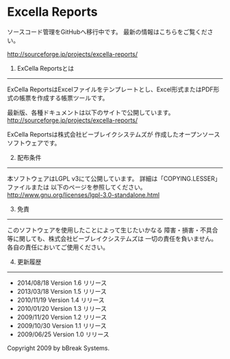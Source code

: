 Excella Reports
===============
ソースコード管理をGitHubへ移行中です。
最新の情報はこちらをご覧ください。

http://sourceforge.jp/projects/excella-reports/

1. ExCella Reportsとは  
---------------------

  ExCella ReportsはExcelファイルをテンプレートとし、Excel形式またはPDF形式の帳票を作成する帳票ツールです。

  最新版、各種ドキュメントは以下のサイトで公開しています。
  http://sourceforge.jp/projects/excella-reports/

  ExCella Reportsは株式会社ビーブレイクシステムズが
  作成したオープンソースソフトウェアです。


2. 配布条件  
-------------

  本ソフトウェアはLGPL v3にて公開しています。
  詳細は「COPYING.LESSER」ファイルまたは
  以下のページを参照してください。
  http://www.gnu.org/licenses/lgpl-3.0-standalone.html


3. 免責  
---------

  このソフトウェアを使用したことによって生じたいかなる
  障害・損害・不具合等に関しても、株式会社ビーブレイクシステムズは
  一切の責任を負いません。各自の責任においてご使用ください。


4. 更新履歴  
-------------
* 2014/08/18 Version 1.6 リリース
* 2013/03/18 Version 1.5 リリース
* 2010/11/19 Version 1.4 リリース
* 2010/01/20 Version 1.3 リリース
* 2009/11/20 Version 1.2 リリース
* 2009/10/30 Version 1.1 リリース
* 2009/06/25 Version 1.0 リリース


Copyright 2009 by bBreak Systems.
